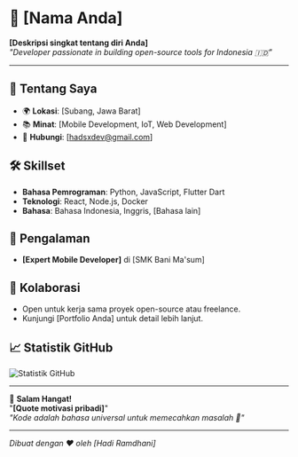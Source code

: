 # 🌟 [Nama Anda]  
**[Deskripsi singkat tentang diri Anda]**  
*"Developer passionate in building open-source tools for Indonesia 🇮🇩"*  

---

## 🎯 **Tentang Saya**  
- 🌍 **Lokasi**: [Subang, Jawa Barat]  
- 📚 **Minat**: [Mobile Development, IoT, Web Development]  
- 📧 **Hubungi**: [hadsxdev@gmail.com]  

## 🛠️ **Skillset**  
- **Bahasa Pemrograman**: Python, JavaScript, Flutter Dart 
- **Teknologi**: React, Node.js, Docker  
- **Bahasa**: Bahasa Indonesia, Inggris, [Bahasa lain]  

## 🌱 **Pengalaman**  
- **[Expert Mobile Developer]** di [SMK Bani Ma'sum]  

## 🤝 **Kolaborasi**  
- Open untuk kerja sama proyek open-source atau freelance.  
- Kunjungi [Portfolio Anda] untuk detail lebih lanjut.  

## 📈 **Statistik GitHub**  
![Statistik GitHub](https://github-readme-stats.vercel.app/api?username=IndonesianDedsec&show_icons=true&theme=dark)  

---



🙌 **Salam Hangat!**  
"**[Quote motivasi pribadi]**"  
*"Kode adalah bahasa universal untuk memecahkan masalah 🚀"*  

---
*Dibuat dengan ❤️ oleh [Hadi Ramdhani]*
